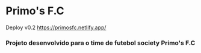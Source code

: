 <!-- ![Badge em Desenvolvimento](http://img.shields.io/static/v1?label=STATUS&message=EM%20DESENVOLVIMENTO&color=2088f2&style=for-the-badge) -->

# Primo's F.C

Deploy v0.2 https://primosfc.netlify.app/

### Projeto desenvolvido para o time de futebol society Primo's F.C